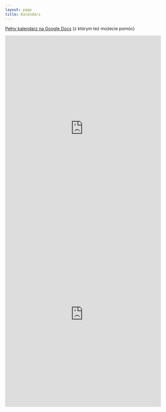 ```yaml
---
layout: page
title: Kalendarz
---
```


[Pełny kalendarz na Google Docs](https://docs.google.com/spreadsheets/d/1zqeLUAC0c34vmwEVIWEqjazz4dP8o4prH9LtU7y9KxQ/edit?usp=sharing) (z którym też możecie pomóc)

<iframe src="https://docs.google.com/spreadsheets/d/e/2PACX-1vTl4kaYLdKvnTRJ9oOWiSh-qbLwFpmsd4EIs9ARGRMj3ZQXabCRjhSUWHN11rVyKAkTPXfMIJXAwkhs/pubhtml?gid=0&amp;single=true&amp;widget=true&amp;headers=false"
    style="border-width:0" width="100%" height="600" frameborder="0" scrolling="no"></iframe>

<iframe src="https://docs.google.com/spreadsheets/d/e/2PACX-1vTl4kaYLdKvnTRJ9oOWiSh-qbLwFpmsd4EIs9ARGRMj3ZQXabCRjhSUWHN11rVyKAkTPXfMIJXAwkhs/pubhtml?gid=1041573295&amp;single=true&amp;widget=true&amp;headers=false"
    style="border-width:0" width="100%" height="600" frameborder="0" scrolling="no"></iframe>
